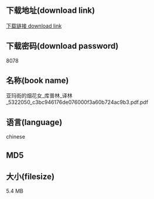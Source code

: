 ## 下载地址(download link)
[下载链接 download link](https://tutu365.netlify.app/?s=%E4%BA%9A%E7%8E%9B%E8%A1%97%E7%9A%84%E7%83%9F%E8%8A%B1%E5%A5%B3_%E5%BA%93%E6%99%AE%E6%9E%97_%E8%AF%91%E6%9E%97_5322050_c3bc946176de076000f3a60b724ac9b3.pdf)

## 下载密码(download password)
8078

## 名称(book name)
亚玛街的烟花女_库普林_译林_5322050_c3bc946176de076000f3a60b724ac9b3.pdf.pdf

## 语言(language)
chinese

## MD5


## 大小(filesize)
5.4 MB

